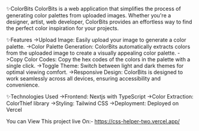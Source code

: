 ✨ColorBits
 ColorBits is a web application that simplifies the process of generating color palettes from uploaded images. Whether you're a designer, 
 artist, web developer, ColorBits provides an effortless way to find the perfect color inspiration for your projects.

✨Features
->Upload Image: Easily upload your image to generate a color palette.
->Color Palette Generation: ColorBits automatically extracts colors from the uploaded image to create a visually appealing color palette.
->Copy Color Codes: Copy the hex codes of the colors in the palette with a single click.
->Toggle Theme: Switch between light and dark themes for optimal viewing comfort.
->Responsive Design: ColorBits is designed to work seamlessly across all devices, ensuring accessibility and convenience.



✨Technologies Used
->Frontend: Nextjs with TypeScript
->Color Extraction: ColorThief library
->Styling: Tailwind CSS
->Deployment: Deployed on Vercel

You can View This project live On:- https://css-helper-two.vercel.app/
